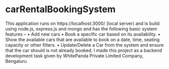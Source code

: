 # carRentalBookingSystem
This application runs on https://localhost:3000/ (local server) and is build using node.js, express.js and mongo 
and has the following basic system features – 
• Add new cars 
• Book a specific car based on its availability.
• Show the available cars that are available to book on a date, time, seating capacity or other filters.
• Update/Delete a Car from the system and ensure that the car should is not already booked.
I made this project as a backend development task given by WhitePanda Private Limited Company, Bengaluru
